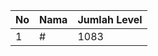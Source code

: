 | No | Nama            | Jumlah Level |
|----|-----------------|--------------|
| 1  | #    |    1083        |
